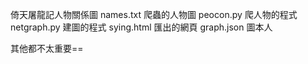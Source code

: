 倚天屠龍記人物關係圖
names.txt  爬蟲的人物圖
peocon.py 爬人物的程式
netgraph.py 建圖的程式
sying.html 匯出的網頁
graph.json 圖本人


其他都不太重要==

